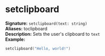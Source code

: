 # setclipboard
**Signature:** `setclipboard(text: string)` <br>
**Aliases:** toclipboard <br>
**Description:** Sets the user's clipboard to `text` <br>
**Example:**
```lua
setclipboard("Hello, world!")
```
